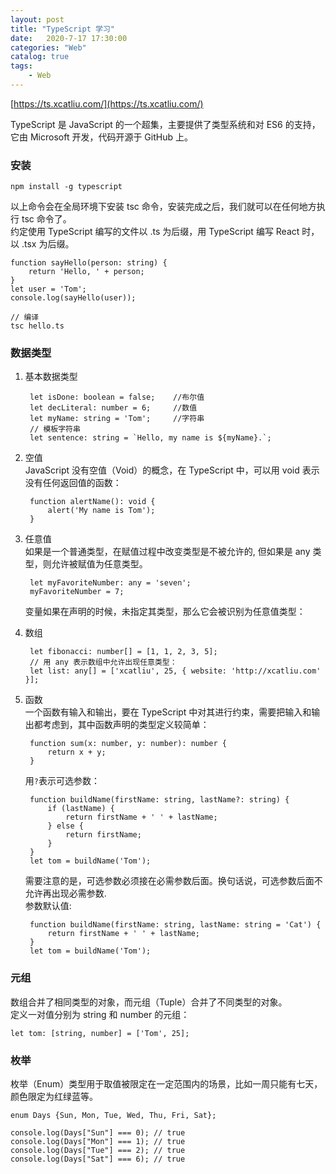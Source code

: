 ```yaml
---                
layout: post                
title: "TypeScript 学习"                
date:   2020-7-17 17:30:00                 
categories: "Web"                
catalog: true                
tags:                 
    - Web                
---      
```


[https://ts.xcatliu.com/](https://ts.xcatliu.com/)

TypeScript 是 JavaScript 的一个超集，主要提供了类型系统和对 ES6 的支持，它由 Microsoft 开发，代码开源于 GitHub 上。  

### 安装

    npm install -g typescript

以上命令会在全局环境下安装 tsc 命令，安装完成之后，我们就可以在任何地方执行 tsc 命令了。  
约定使用 TypeScript 编写的文件以 .ts 为后缀，用 TypeScript 编写 React 时，以 .tsx 为后缀。  

    function sayHello(person: string) {
        return 'Hello, ' + person;
    }
    let user = 'Tom';
    console.log(sayHello(user));

    // 编译
    tsc hello.ts

### 数据类型
1. 基本数据类型

        let isDone: boolean = false;    //布尔值
        let decLiteral: number = 6;     //数值
        let myName: string = 'Tom';     //字符串
        // 模板字符串
        let sentence: string = `Hello, my name is ${myName}.`;

2. 空值  
    JavaScript 没有空值（Void）的概念，在 TypeScript 中，可以用 void 表示没有任何返回值的函数：  

        function alertName(): void {
            alert('My name is Tom');
        }

3. 任意值  
如果是一个普通类型，在赋值过程中改变类型是不被允许的, 但如果是 any 类型，则允许被赋值为任意类型。    

        let myFavoriteNumber: any = 'seven';
        myFavoriteNumber = 7;

    变量如果在声明的时候，未指定其类型，那么它会被识别为任意值类型：  

4. 数组  

        let fibonacci: number[] = [1, 1, 2, 3, 5];
        // 用 any 表示数组中允许出现任意类型：
        let list: any[] = ['xcatliu', 25, { website: 'http://xcatliu.com' }];

5. 函数  
一个函数有输入和输出，要在 TypeScript 中对其进行约束，需要把输入和输出都考虑到，其中函数声明的类型定义较简单：  

        function sum(x: number, y: number): number {
            return x + y;
        }

    用`?`表示可选参数：  

        function buildName(firstName: string, lastName?: string) {
            if (lastName) {
                return firstName + ' ' + lastName;
            } else {
                return firstName;
            }
        }
        let tom = buildName('Tom');

    需要注意的是，可选参数必须接在必需参数后面。换句话说，可选参数后面不允许再出现必需参数.  
    参数默认值:  

        function buildName(firstName: string, lastName: string = 'Cat') {
            return firstName + ' ' + lastName;
        }
        let tom = buildName('Tom');

### 元组
数组合并了相同类型的对象，而元组（Tuple）合并了不同类型的对象。    
定义一对值分别为 string 和 number 的元组：   

    let tom: [string, number] = ['Tom', 25];    

### 枚举
枚举（Enum）类型用于取值被限定在一定范围内的场景，比如一周只能有七天，颜色限定为红绿蓝等。  

    enum Days {Sun, Mon, Tue, Wed, Thu, Fri, Sat};

    console.log(Days["Sun"] === 0); // true
    console.log(Days["Mon"] === 1); // true
    console.log(Days["Tue"] === 2); // true
    console.log(Days["Sat"] === 6); // true

